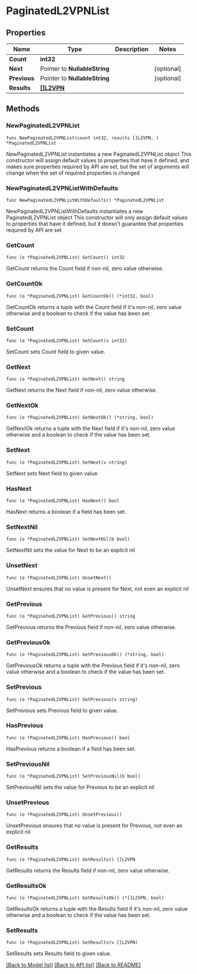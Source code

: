 # PaginatedL2VPNList

## Properties

Name | Type | Description | Notes
------------ | ------------- | ------------- | -------------
**Count** | **int32** |  | 
**Next** | Pointer to **NullableString** |  | [optional] 
**Previous** | Pointer to **NullableString** |  | [optional] 
**Results** | [**[]L2VPN**](L2VPN.md) |  | 

## Methods

### NewPaginatedL2VPNList

`func NewPaginatedL2VPNList(count int32, results []L2VPN, ) *PaginatedL2VPNList`

NewPaginatedL2VPNList instantiates a new PaginatedL2VPNList object
This constructor will assign default values to properties that have it defined,
and makes sure properties required by API are set, but the set of arguments
will change when the set of required properties is changed

### NewPaginatedL2VPNListWithDefaults

`func NewPaginatedL2VPNListWithDefaults() *PaginatedL2VPNList`

NewPaginatedL2VPNListWithDefaults instantiates a new PaginatedL2VPNList object
This constructor will only assign default values to properties that have it defined,
but it doesn't guarantee that properties required by API are set

### GetCount

`func (o *PaginatedL2VPNList) GetCount() int32`

GetCount returns the Count field if non-nil, zero value otherwise.

### GetCountOk

`func (o *PaginatedL2VPNList) GetCountOk() (*int32, bool)`

GetCountOk returns a tuple with the Count field if it's non-nil, zero value otherwise
and a boolean to check if the value has been set.

### SetCount

`func (o *PaginatedL2VPNList) SetCount(v int32)`

SetCount sets Count field to given value.


### GetNext

`func (o *PaginatedL2VPNList) GetNext() string`

GetNext returns the Next field if non-nil, zero value otherwise.

### GetNextOk

`func (o *PaginatedL2VPNList) GetNextOk() (*string, bool)`

GetNextOk returns a tuple with the Next field if it's non-nil, zero value otherwise
and a boolean to check if the value has been set.

### SetNext

`func (o *PaginatedL2VPNList) SetNext(v string)`

SetNext sets Next field to given value.

### HasNext

`func (o *PaginatedL2VPNList) HasNext() bool`

HasNext returns a boolean if a field has been set.

### SetNextNil

`func (o *PaginatedL2VPNList) SetNextNil(b bool)`

 SetNextNil sets the value for Next to be an explicit nil

### UnsetNext
`func (o *PaginatedL2VPNList) UnsetNext()`

UnsetNext ensures that no value is present for Next, not even an explicit nil
### GetPrevious

`func (o *PaginatedL2VPNList) GetPrevious() string`

GetPrevious returns the Previous field if non-nil, zero value otherwise.

### GetPreviousOk

`func (o *PaginatedL2VPNList) GetPreviousOk() (*string, bool)`

GetPreviousOk returns a tuple with the Previous field if it's non-nil, zero value otherwise
and a boolean to check if the value has been set.

### SetPrevious

`func (o *PaginatedL2VPNList) SetPrevious(v string)`

SetPrevious sets Previous field to given value.

### HasPrevious

`func (o *PaginatedL2VPNList) HasPrevious() bool`

HasPrevious returns a boolean if a field has been set.

### SetPreviousNil

`func (o *PaginatedL2VPNList) SetPreviousNil(b bool)`

 SetPreviousNil sets the value for Previous to be an explicit nil

### UnsetPrevious
`func (o *PaginatedL2VPNList) UnsetPrevious()`

UnsetPrevious ensures that no value is present for Previous, not even an explicit nil
### GetResults

`func (o *PaginatedL2VPNList) GetResults() []L2VPN`

GetResults returns the Results field if non-nil, zero value otherwise.

### GetResultsOk

`func (o *PaginatedL2VPNList) GetResultsOk() (*[]L2VPN, bool)`

GetResultsOk returns a tuple with the Results field if it's non-nil, zero value otherwise
and a boolean to check if the value has been set.

### SetResults

`func (o *PaginatedL2VPNList) SetResults(v []L2VPN)`

SetResults sets Results field to given value.



[[Back to Model list]](../README.md#documentation-for-models) [[Back to API list]](../README.md#documentation-for-api-endpoints) [[Back to README]](../README.md)


